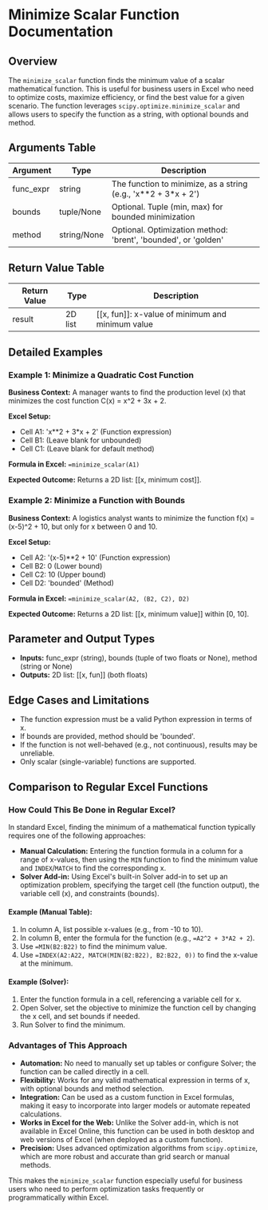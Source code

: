 # Minimize Scalar Function Documentation

## Overview
The `minimize_scalar` function finds the minimum value of a scalar mathematical function. This is useful for business users in Excel who need to optimize costs, maximize efficiency, or find the best value for a given scenario. The function leverages `scipy.optimize.minimize_scalar` and allows users to specify the function as a string, with optional bounds and method.

## Arguments Table
| Argument    | Type         | Description                                                                 |
|-------------|--------------|-----------------------------------------------------------------------------|
| func_expr   | string       | The function to minimize, as a string (e.g., 'x**2 + 3*x + 2')              |
| bounds      | tuple/None   | Optional. Tuple (min, max) for bounded minimization                         |
| method      | string/None  | Optional. Optimization method: 'brent', 'bounded', or 'golden'              |

## Return Value Table
| Return Value | Type  | Description                                      |
|--------------|-------|--------------------------------------------------|
| result       | 2D list | [[x, fun]]: x-value of minimum and minimum value |

## Detailed Examples

### Example 1: Minimize a Quadratic Cost Function
**Business Context:**
A manager wants to find the production level (x) that minimizes the cost function C(x) = x^2 + 3x + 2.

**Excel Setup:**
- Cell A1: 'x**2 + 3*x + 2'   (Function expression)
- Cell B1:                    (Leave blank for unbounded)
- Cell C1:                    (Leave blank for default method)

**Formula in Excel:**
`=minimize_scalar(A1)`

**Expected Outcome:**
Returns a 2D list: [[x, minimum cost]].

### Example 2: Minimize a Function with Bounds
**Business Context:**
A logistics analyst wants to minimize the function f(x) = (x-5)^2 + 10, but only for x between 0 and 10.

**Excel Setup:**
- Cell A2: '(x-5)**2 + 10'    (Function expression)
- Cell B2: 0                  (Lower bound)
- Cell C2: 10                 (Upper bound)
- Cell D2: 'bounded'          (Method)

**Formula in Excel:**
`=minimize_scalar(A2, (B2, C2), D2)`

**Expected Outcome:**
Returns a 2D list: [[x, minimum value]] within [0, 10].

## Parameter and Output Types
- **Inputs:** func_expr (string), bounds (tuple of two floats or None), method (string or None)
- **Outputs:** 2D list: [[x, fun]] (both floats)

## Edge Cases and Limitations
- The function expression must be a valid Python expression in terms of x.
- If bounds are provided, method should be 'bounded'.
- If the function is not well-behaved (e.g., not continuous), results may be unreliable.
- Only scalar (single-variable) functions are supported.

## Comparison to Regular Excel Functions

### How Could This Be Done in Regular Excel?
In standard Excel, finding the minimum of a mathematical function typically requires one of the following approaches:
- **Manual Calculation:** Entering the function formula in a column for a range of x-values, then using the `MIN` function to find the minimum value and `INDEX`/`MATCH` to find the corresponding x.
- **Solver Add-in:** Using Excel's built-in Solver add-in to set up an optimization problem, specifying the target cell (the function output), the variable cell (x), and constraints (bounds).

#### Example (Manual Table):
1. In column A, list possible x-values (e.g., from -10 to 10).
2. In column B, enter the formula for the function (e.g., `=A2^2 + 3*A2 + 2`).
3. Use `=MIN(B2:B22)` to find the minimum value.
4. Use `=INDEX(A2:A22, MATCH(MIN(B2:B22), B2:B22, 0))` to find the x-value at the minimum.

#### Example (Solver):
1. Enter the function formula in a cell, referencing a variable cell for x.
2. Open Solver, set the objective to minimize the function cell by changing the x cell, and set bounds if needed.
3. Run Solver to find the minimum.

### Advantages of This Approach
- **Automation:** No need to manually set up tables or configure Solver; the function can be called directly in a cell.
- **Flexibility:** Works for any valid mathematical expression in terms of x, with optional bounds and method selection.
- **Integration:** Can be used as a custom function in Excel formulas, making it easy to incorporate into larger models or automate repeated calculations.
- **Works in Excel for the Web:** Unlike the Solver add-in, which is not available in Excel Online, this function can be used in both desktop and web versions of Excel (when deployed as a custom function).
- **Precision:** Uses advanced optimization algorithms from `scipy.optimize`, which are more robust and accurate than grid search or manual methods.

This makes the `minimize_scalar` function especially useful for business users who need to perform optimization tasks frequently or programmatically within Excel.
